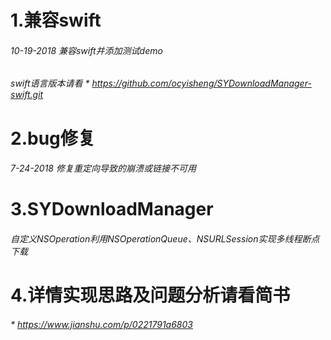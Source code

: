 # 1.兼容swift
 ###### 10-19-2018 兼容swift并添加测试demo
 ###### swift语言版本请看 * https://github.com/ocyisheng/SYDownloadManager-swift.git

# 2.bug修复
 ###### 7-24-2018 修复重定向导致的崩溃或链接不可用
 
# 3.SYDownloadManager
 ###### 自定义NSOperation利用NSOperationQueue、NSURLSession实现多线程断点下载

# 4.详情实现思路及问题分析请看简书
 ###### * https://www.jianshu.com/p/0221791a6803
